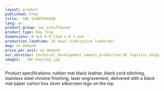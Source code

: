 ```yaml
---
layout: product
published: true
title:  IWC SCHAFFAUSEN
lang: en
product_group: iwc_schaffausen
product_type: Key ring
dimensions: W 4cm X D 11cm x H 1.4cm
production_leadtime: 24 days (indicative leadtime)
moq: on demand
price_per_unit: on demand
our_services: technical_development sample_production QC logistic shipping
image1:   IWC-keyring.jpg
---
```

Product specifications:  rubber mat black leather, black cord stitching, stainless steel chrome finishing, laser engravement, delivered with a black mat paper carton box silver silkscreen logo on the top						
